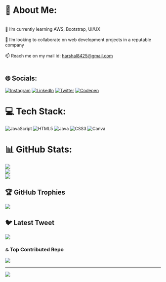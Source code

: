 # 💫 About Me:
<br>🌱 I’m currently learning AWS, Bootstrap, UI/UX<br><br>👋 I’m looking to collaborate on web development projects in a reputable company<br><br>📫 Reach me on my mail id:  harshal8425@gmail.com<br><br>


## 🌐 Socials:
[![Instagram](https://img.shields.io/badge/Instagram-%23E4405F.svg?logo=Instagram&logoColor=white)](https://instagram.com/https://instagram.com/harshal_jadhav619) [![LinkedIn](https://img.shields.io/badge/LinkedIn-%230077B5.svg?logo=linkedin&logoColor=white)](https://www.linkedin.com/in/harshalsj/) [![Twitter](https://img.shields.io/badge/Twitter-%231DA1F2.svg?logo=Twitter&logoColor=white)](https://twitter.com/HarshalJadhav84) [![Codepen](https://img.shields.io/badge/Codepen-000000?style=for-the-badge&logo=codepen&logoColor=white)]([https://codepen.io/https://codepen.io/harshal_jadhav619](https://codepen.io/harshal_jadhav619)) 

# 💻 Tech Stack:
![JavaScript](https://img.shields.io/badge/javascript-%23323330.svg?style=for-the-badge&logo=javascript&logoColor=%23F7DF1E) ![HTML5](https://img.shields.io/badge/html5-%23E34F26.svg?style=for-the-badge&logo=html5&logoColor=white) ![Java](https://img.shields.io/badge/java-%23ED8B00.svg?style=for-the-badge&logo=java&logoColor=white) ![CSS3](https://img.shields.io/badge/css3-%231572B6.svg?style=for-the-badge&logo=css3&logoColor=white) ![Canva](https://img.shields.io/badge/Canva-%2300C4CC.svg?style=for-the-badge&logo=Canva&logoColor=white)
# 📊 GitHub Stats:
![](https://github-readme-stats.vercel.app/api?username=harshal2002&theme=dark&hide_border=false&include_all_commits=false&count_private=false)<br/>
![](https://github-readme-streak-stats.herokuapp.com/?user=harshal2002&theme=dark&hide_border=false)<br/>
![](https://github-readme-stats.vercel.app/api/top-langs/?username=harshal2002&theme=dark&hide_border=false&include_all_commits=false&count_private=false&layout=compact)

## 🏆 GitHub Trophies
![](https://github-profile-trophy.vercel.app/?username=harshal2002&theme=dark&no-frame=false&no-bg=true&margin-w=4)

## 🐦 Latest Tweet
[![](https://gtce.itsvg.in/api?username=https://twitter.com/harshaljadhav84)](https://github.com/VishwaGauravIn/github-twitter-card-embed)

### 🔝 Top Contributed Repo
![](https://github-contributor-stats.vercel.app/api?username=harshal2002&limit=5&theme=dark&combine_all_yearly_contributions=true)

---
[![](https://visitcount.itsvg.in/api?id=harshal2002&icon=0&color=0)](https://visitcount.itsvg.in)

<!-- Proudly created with GPRM ( https://gprm.itsvg.in ) -->
